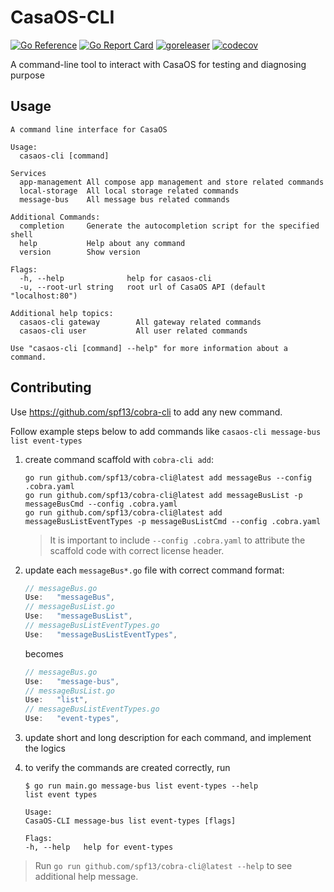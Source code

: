 # CasaOS-CLI

[![Go Reference](https://pkg.go.dev/badge/github.com/IceWhaleTech/CasaOS-CLI.svg)](https://pkg.go.dev/github.com/IceWhaleTech/CasaOS-CLI) [![Go Report Card](https://goreportcard.com/badge/github.com/IceWhaleTech/CasaOS-CLI)](https://goreportcard.com/report/github.com/IceWhaleTech/CasaOS-CLI) [![goreleaser](https://github.com/IceWhaleTech/CasaOS-CLI/actions/workflows/release.yml/badge.svg)](https://github.com/IceWhaleTech/CasaOS-CLI/actions/workflows/release.yml) [![codecov](https://codecov.io/github/IceWhaleTech/CasaOS-CLI/branch/main/graph/badge.svg?token=XHM6PM8C0K)](https://codecov.io/github/IceWhaleTech/CasaOS-CLI)

A command-line tool to interact with CasaOS for testing and diagnosing purpose

## Usage

```text
A command line interface for CasaOS

Usage:
  casaos-cli [command]

Services
  app-management All compose app management and store related commands
  local-storage  All local storage related commands
  message-bus    All message bus related commands

Additional Commands:
  completion     Generate the autocompletion script for the specified shell
  help           Help about any command
  version        Show version

Flags:
  -h, --help              help for casaos-cli
  -u, --root-url string   root url of CasaOS API (default "localhost:80")

Additional help topics:
  casaos-cli gateway        All gateway related commands
  casaos-cli user           All user related commands

Use "casaos-cli [command] --help" for more information about a command.
```

## Contributing

Use <https://github.com/spf13/cobra-cli> to add any new command.

Follow example steps below to add commands like `casaos-cli message-bus list event-types`

1. create command scaffold with `cobra-cli add`:

    ```shell
    go run github.com/spf13/cobra-cli@latest add messageBus --config .cobra.yaml
    go run github.com/spf13/cobra-cli@latest add messageBusList -p messageBusCmd --config .cobra.yaml
    go run github.com/spf13/cobra-cli@latest add messageBusListEventTypes -p messageBusListCmd --config .cobra.yaml
    ```

    > It is important to include `--config .cobra.yaml` to attribute the scaffold code with correct license header.

2. update each `messageBus*.go` file with correct command format:

    ```go
    // messageBus.go
    Use:   "messageBus",
    // messageBusList.go
    Use:   "messageBusList",
    // messageBusListEventTypes.go
    Use:   "messageBusListEventTypes",
    ```

    becomes

    ```go
    // messageBus.go
    Use:   "message-bus",
    // messageBusList.go
    Use:   "list",
    // messageBusListEventTypes.go
    Use:   "event-types",
    ```

3. update short and long description for each command, and implement the logics

4. to verify the commands are created correctly, run

    ```shell
    $ go run main.go message-bus list event-types --help
    list event types

    Usage:
    CasaOS-CLI message-bus list event-types [flags]

    Flags:
    -h, --help   help for event-types
    ```

> Run `go run github.com/spf13/cobra-cli@latest --help` to see additional help message.

